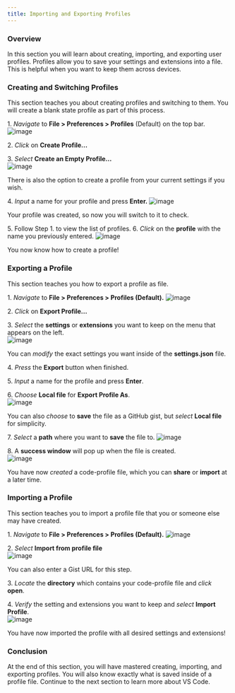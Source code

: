 ```yaml
---
title: Importing and Exporting Profiles
---
```


### Overview
In this section you will learn about creating, importing, and exporting user profiles. Profiles allow you to save your settings and extensions into a file. This is helpful when you want to keep them across devices. 

### Creating and Switching Profiles
This section teaches you about creating profiles and switching to them. You will create a blank state profile as part of this process.

1\. *Navigate* to **File > Preferences > Profiles** (Default) on the top bar.
![image](images/page2-img1.jpg)
  
2\. *Click* on **Create Profile...**

3\. *Select* **Create an Empty Profile...**  
![image](images/page2-img2.png)

There is also the option to create a profile from your current settings if you wish.

4\. *Input* a name for your profile and press **Enter.**
![image](images/page2-img3.png)

Your profile was created, so now you will switch to it to check.

5\. Follow Step 1. to view the list of profiles.
6\. *Click* on the **profile** with the name you previously entered.
![image](images/page2-img4.png)

You now know how to create a profile!

### Exporting a Profile
This section teaches you how to export a profile as file.

1\. *Navigate* to **File > Preferences > Profiles (Default).**
![image](images/page2-img1.jpg)
  
2\. *Click* on **Export Profile...**

3\. *Select* the **settings** or **extensions** you want to keep on the menu that appears on the left.  
![image](images/page2-img5.JPG)

You can *modify* the exact settings you want inside of the **settings.json** file.

4\. *Press* the **Export** button when finished.

5\. *Input* a name for the profile and press **Enter**.

6\. *Choose* **Local file** for **Export Profile As**.  
![image](images/page2-img9.png)

You can also *choose* to **save** the file as a GitHub gist, but *select* **Local file** for simplicity.


7\. *Select* a **path** where you want to **save** the file to.
![image](images/page2-img10.JPG)


8\. A **success window** will pop up when the file is created.  
![image](images/page2-img6.JPG)

You have now *created* a code-profile file, which you can **share** or **import** at a later time.

### Importing a Profile
This section teaches you to import a profile file that you or someone else may have created.

1\. *Navigate* to **File > Preferences > Profiles (Default).**
![image](images/page2-img1.jpg)

2\. *Select* **Import from profile file**  
![image](images/page2-img7.JPG)

You can also enter a Gist URL for this step.

3\. *Locate* the **directory** which contains your code-profile file and *click* **open**.

4\. *Verify* the setting and extensions you want to keep and *select* **Import Profile**.  
![image](images/page2-img8.JPG)

You have now imported the profile with all desired settings and extensions! 

### Conclusion
At the end of this section, you will have mastered creating, importing, and exporting profiles. You will also know exactly what is saved inside of a profile file. Continue to the next section to learn more about VS Code.

